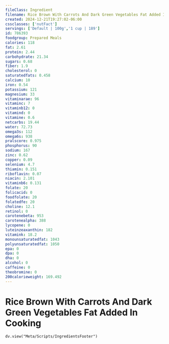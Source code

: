 ```yaml
---
fileClass: Ingredient
filename: Rice Brown With Carrots And Dark Green Vegetables Fat Added In Cooking
created: 2024-12-21T19:27:02-06:00
cssclasses: ['nutFact']
servings: ['Default | 100g','1 cup | 189']
id: 786393
foodgroup: Prepared Meals
calories: 118
fat: 2.61
protein: 2.44
carbohydrate: 21.34
sugars: 0.68
fiber: 1.9
cholesterol: 0
saturatedfats: 0.458
calcium: 10
iron: 0.54
potassium: 121
magnesium: 33
vitaminarae: 96
vitaminc: 7
vitaminb12: 0
vitamind: 0
vitamine: 0.6
netcarbs: 19.44
water: 72.73
omega3s: 112
omega6s: 938
pralscore: 0.975
phosphorus: 90
sodium: 167
zinc: 0.62
copper: 0.09
selenium: 4.7
thiamin: 0.151
riboflavin: 0.07
niacin: 2.101
vitaminb6: 0.131
folate: 20
folicacid: 0
foodfolate: 20
folatedfe: 20
choline: 12.1
retinol: 0
carotenebeta: 953
carotenealpha: 388
lycopene: 0
luteinzeaxanthin: 182
vitamink: 18.2
monounsaturatedfat: 1043
polyunsaturatedfat: 1050
epa: 0
dpa: 0
dha: 0
alcohol: 0
caffeine: 0
theobromine: 0
200calorieweight: 169.492
---
```


# Rice Brown With Carrots And Dark Green Vegetables Fat Added In Cooking

```dataviewjs
dv.view("Meta/Scripts/IngredientsFooter")
```